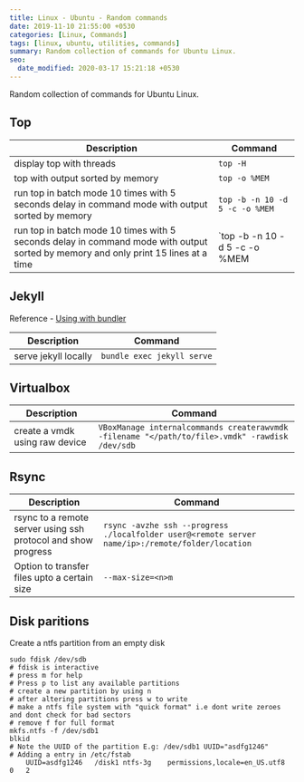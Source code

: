 ```yaml
---
title: Linux - Ubuntu - Random commands
date: 2019-11-10 21:55:00 +0530
categories: [Linux, Commands]
tags: [linux, ubuntu, utilities, commands]
summary: Random collection of commands for Ubuntu Linux.
seo:
  date_modified: 2020-03-17 15:21:18 +0530
---
```


Random collection of commands for Ubuntu Linux.

## Top

| Description                                                                                                                        | Command                                                    |
| ---------------------------------------------------------------------------------------------------------------------------------- | ---------------------------------------------------------- |
| display top with threads                                                                                                           | `top -H`                                                   |
| top with output sorted by memory                                                                                                   | `top -o %MEM`                                              |
| run top in batch mode 10 times with 5 seconds delay in command mode with output sorted by memory                                   | `top -b -n 10 -d 5 -c -o %MEM`                             |
| run top in batch mode 10 times with 5 seconds delay in command mode with output sorted by memory and only print 15 lines at a time | `top -b -n 10 -d 5 -c -o %MEM | grep "load average" -A 15` |

## Jekyll

Reference - [Using with bundler](https://jekyllrb.com/tutorials/using-jekyll-with-bundler/)

| Description          | Command                    |
| -------------------- | -------------------------- |
| serve jekyll locally | `bundle exec jekyll serve` |

## Virtualbox

| Description                    | Command                                                                                        |
| ------------------------------ | ---------------------------------------------------------------------------------------------- |
| create a vmdk using raw device | `VBoxManage internalcommands createrawvmdk -filename "</path/to/file>.vmdk" -rawdisk /dev/sdb` |

## Rsync

| Description                                                   | Command                                                                                          |
| ------------------------------------------------------------- | ------------------------------------------------------------------------------------------------ |
| rsync to a remote server using ssh protocol and show progress | `rsync -avzhe ssh --progress ./localfolder user@<remote server name/ip>:/remote/folder/location` |
| Option to transfer files upto a certain size                  | `--max-size=<n>m`                                                                                |

## Disk paritions

Create a ntfs partition from an empty disk

```shell
sudo fdisk /dev/sdb
# fdisk is interactive
# press m for help
# Press p to list any available partitions
# create a new partition by using n
# after altering partitions press w to write
# make a ntfs file system with "quick format" i.e dont write zeroes and dont check for bad sectors
# remove f for full format
mkfs.ntfs -f /dev/sdb1
blkid
# Note the UUID of the partition E.g: /dev/sdb1 UUID="asdfg1246"
# Adding a entry in /etc/fstab
    UUID=asdfg1246   /disk1 ntfs-3g    permissions,locale=en_US.utf8    0   2
```
